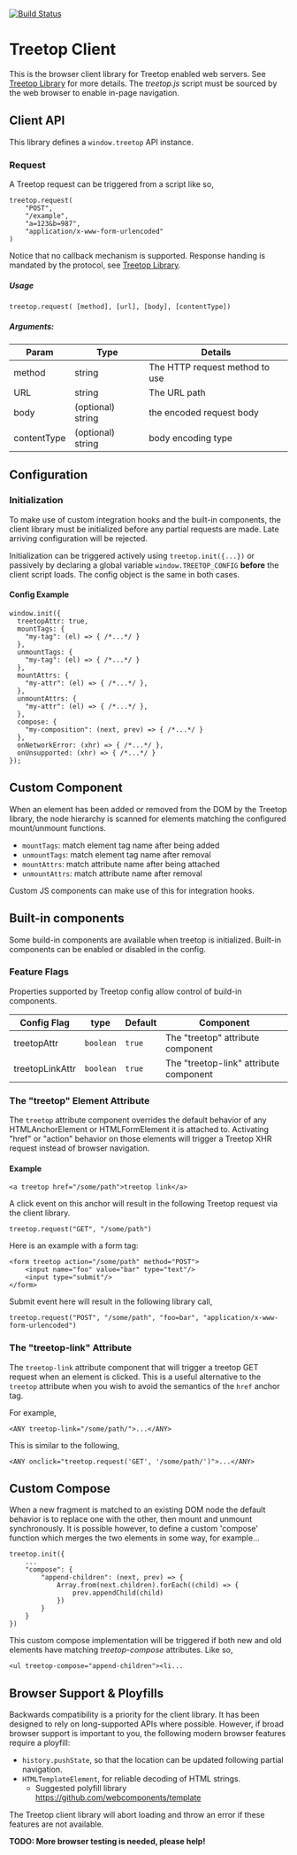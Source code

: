 
[![Build Status](https://travis-ci.org/rur/treetop-client.svg?branch=master)](https://travis-ci.org/rur/treetop-client)

# Treetop Client
This is the browser client library for Treetop enabled web servers. See [Treetop Library](https://github.com/rur/treetop) for more details. The _treetop.js_ script must be sourced by the web browser to enable in-page navigation.

## Client API
This library defines a `window.treetop` API instance.
### Request
A Treetop request can be triggered from a script like so,
```
treetop.request(
	"POST",
	"/example",
	"a=123&b=987",
	"application/x-www-form-urlencoded"
)
```
Notice that no callback mechanism is supported. Response handing is mandated by the protocol, see [Treetop Library](https://github.com/rur/treetop).

##### Usage
```
treetop.request( [method], [url], [body], [contentType])
```

##### Arguments:

| Param             | Type    | Details                                          |
|-------------------|---------|--------------------------------------------------|
| method            | string  | The HTTP request method to use                   |
| URL               | string  | The URL path                                     |
| body              | (optional) string | the encoded request body                   |
| contentType       | (optional) string | body encoding type        |


## Configuration

### Initialization

To make use of custom integration hooks and the built-in components, the client library must be initialized before any partial requests are made. Late arriving configuration will be rejected.

<!-- TODO: add troubleshooting docs -->

Initialization can be triggered actively using `treetop.init({...})` or passively by
declaring a global variable `window.TREETOP_CONFIG` __before__ the client script loads.
The config object is the same in both cases.

#### Config Example
```
window.init({
  treetopAttr: true,
  mountTags: {
    "my-tag": (el) => { /*...*/ }
  },
  unmountTags: {
    "my-tag": (el) => { /*...*/ }
  },
  mountAttrs: {
    "my-attr": (el) => { /*...*/ },
  },
  unmountAttrs: {
    "my-attr": (el) => { /*...*/ },
  },
  compose: {
    "my-composition": (next, prev) => { /*...*/ }
  },
  onNetworkError: (xhr) => { /*...*/ },
  onUnsupported: (xhr) => { /*...*/ }
});
```
## Custom Component

When an element has been added or removed from the DOM by the Treetop library, the node hierarchy is scanned for elements matching the configured mount/unmount functions.

* `mountTags`: match element tag name after being added
* `unmountTags`: match element tag name after removal
* `mountAttrs`: match attribute name after being attached
* `unmountAttrs`: match attribute name after removal

Custom JS components can make use of this for integration hooks.

## Built-in components

Some build-in components are available when treetop is initialized.
Built-in components can be enabled or disabled in the config.

### Feature Flags
Properties supported by Treetop config allow control of build-in components.

| Config Flag       | type    | Default | Component                               |
|-------------------|---------|---------|-----------------------------------------|
| treetopAttr       |`boolean`| `true`  | The "treetop" attribute component       |
| treetopLinkAttr   |`boolean`| `true`  | The "treetop-link" attribute component  |

### The "treetop" Element Attribute

The `treetop` attribute component overrides the default behavior of any HTMLAnchorElement or HTMLFormElement it is attached to. Activating "href" or "action" behavior on those elements will trigger a Treetop XHR request instead of browser navigation.


#### Example
```
<a treetop href="/some/path">treetop link</a>
```
A click event on this anchor will result in the following Treetop request via the client library.
```
treetop.request("GET", "/some/path")
```
Here is an example with a form tag:
```
<form treetop action="/some/path" method="POST">
    <input name="foo" value="bar" type="text"/>
    <input type="submit"/>
</form>

```
Submit event here will result in the following library call,
```
treetop.request("POST", "/some/path", "foo=bar", "application/x-www-form-urlencoded")
```

### The "treetop-link" Attribute

The `treetop-link` attribute component that will trigger a treetop GET request when an element is clicked. This is a useful alternative to the `treetop` attribute when you wish to avoid the semantics of the `href` anchor tag.

For example,

    <ANY treetop-link="/some/path/">...</ANY>

This is similar to the following,

    <ANY onclick="treetop.request('GET', '/some/path/')">...</ANY>

## Custom Compose

When a new fragment is matched to an existing DOM node the default behavior is to replace one with the other, then mount and unmount synchronously. It is possible however, to define a custom 'compose' function which merges the two elements in some way, for example...
```
treetop.init({
	...
	"compose": {
		"append-children": (next, prev) => {
		    Array.from(next.children).forEach((child) => {
		        prev.appendChild(child)
		    })
		}
	}
})
```
This custom compose implementation will be triggered if both new and old elements have matching _treetop-compose_ attributes. Like so,
```
<ul treetop-compose="append-children"><li...
```

## Browser Support & Ployfills

Backwards compatibility is a priority for the client library. It has been designed to rely on long-supported APIs where possible. However, if broad browser support is important to you, the following modern browser features require a ployfill:
* `history.pushState`, so that the location can be updated following partial navigation.
* `HTMLTemplateElement`, for reliable decoding of HTML strings.
  * Suggested polyfill library https://github.com/webcomponents/template

The Treetop client library will abort loading and throw an error if these features are not available.

__TODO: More browser testing is needed, please help!__

